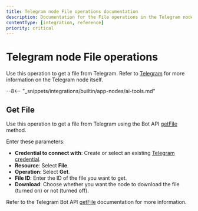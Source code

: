 ```yaml
---
title: Telegram node File operations documentation
description: Documentation for the File operations in the Telegram node in n8n, a workflow automation platform. Includes details to configure all File operations.
contentType: [integration, reference]
priority: critical
---
```


<!-- vale Vale.Spelling["getFile"] = NO -->
# Telegram node File operations

Use this operation to get a file from Telegram. Refer to [Telegram](/integrations/builtin/app-nodes/n8n-nodes-base.telegram/index.md) for more information on the Telegram node itself.

--8<-- "_snippets/integrations/builtin/app-nodes/ai-tools.md"

## Get File

Use this operation to get a file from Telegram using the Bot API [getFile](https://core.telegram.org/bots/api#getfile) method.

Enter these parameters:

* **Credential to connect with**: Create or select an existing [Telegram credential](/integrations/builtin/credentials/telegram.md).
* **Resource**: Select **File**.
* **Operation**: Select **Get**.
* **File ID**: Enter the ID of the file you want to get.
* **Download**: Choose whether you want the node to download the file (turned on) or not (turned off).

Refer to the Telegram Bot API [getFile](https://core.telegram.org/bots/api#getfile) documentation for more information.
